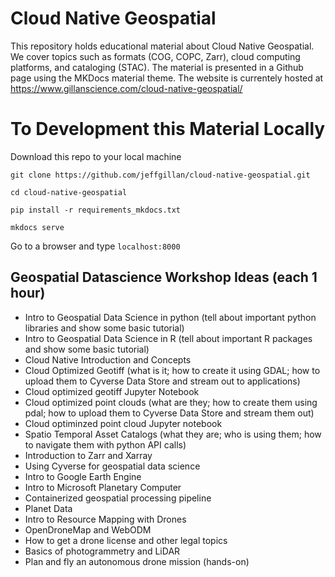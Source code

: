 # Cloud Native Geospatial
This repository holds educational material about Cloud Native Geospatial. We cover topics such as formats (COG, COPC, Zarr), cloud computing platforms, and cataloging (STAC). The material is presented in a Github page using the MKDocs material theme. The website is currentely hosted at https://www.gillanscience.com/cloud-native-geospatial/

# To Development this Material Locally

Download this repo to your local machine

`git clone https://github.com/jeffgillan/cloud-native-geospatial.git`

`cd cloud-native-geospatial`

`pip install -r requirements_mkdocs.txt`

`mkdocs serve` 

Go to a browser and type `localhost:8000`

## Geospatial Datascience Workshop Ideas (each 1 hour)

* Intro to Geospatial Data Science in python (tell about important python libraries and show some basic tutorial)
* Intro to Geospatial Data Science in R (tell about important R packages and show some basic tutorial)
* Cloud Native Introduction and Concepts
* Cloud Optimized Geotiff (what is it; how to create it using GDAL; how to upload them to Cyverse Data Store and stream out to applications)
* Cloud optimized geotiff Jupyter Notebook
* Cloud optimized point clouds (what are they; how to create them using pdal; how to upload them to Cyverse Data Store and stream them out)
* Cloud optiminzed point cloud Jupyter notebook
* Spatio Temporal Asset Catalogs (what they are; who is using them; how to navigate them with python API calls)
* Introduction to Zarr and Xarray
* Using Cyverse for geospatial data science
* Intro to Google Earth Engine
* Intro to Microsoft Planetary Computer
* Containerized geospatial processing pipeline
* Planet Data
* Intro to Resource Mapping with Drones
* OpenDroneMap and WebODM
* How to get a drone license and other legal topics
* Basics of photogrammetry and LiDAR
* Plan and fly an autonomous drone mission (hands-on) 
  
  
